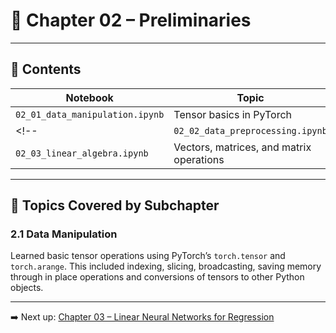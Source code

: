 # 📘 Chapter 02 – Preliminaries

<!--TODO: write text-->
<!-- This chapter covers essential mathematical and programming foundations needed for deep learning. I implemented the concepts in separate notebooks, each focusing on one topic.-->

---

## 📂 Contents

| Notebook | Topic |
|----------|-------|
| `02_01_data_manipulation.ipynb` | Tensor basics in PyTorch |
<!--| `02_02_data_preprocessing.ipynb` | Reading, transforming, and loading data |
| `02_03_linear_algebra.ipynb` | Vectors, matrices, and matrix operations |-->

---

## 📌 Topics Covered by Subchapter

### 2.1 Data Manipulation

Learned basic tensor operations using PyTorch’s `torch.tensor` and `torch.arange`. This included indexing, slicing, broadcasting, saving memory through in place operations and conversions of tensors to other Python objects.

<!--### 2.2 Data Preprocessing

Explored data loading with pandas, transforming inputs, and `torch.utils.data.Dataset`. Practiced normalizing and visualizing samples.

### 2.3 Linear Algebra

Got hands-on with dot products, matrix multiplication, identity matrices, and transposes. Wrote helper visualizations using matplotlib.-->

---

➡️ Next up: [Chapter 03 – Linear Neural Networks for Regression](../chapter_03_linear_neural_networks_for_regression/)
